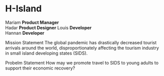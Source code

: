 # H-Island

Mariam **Product Manager**  
Hadar **Product Designer**
Louis **Developer**  
Hannan **Developer**  


Mission Statement
The global pandemic has drastically decreased tourist arrivals around the world, disproportionately affecting the tourism industry in small island developing states (SIDS).

Probelm Statement
How may we promote travel to SIDS to young adults to support their economic recovery?
